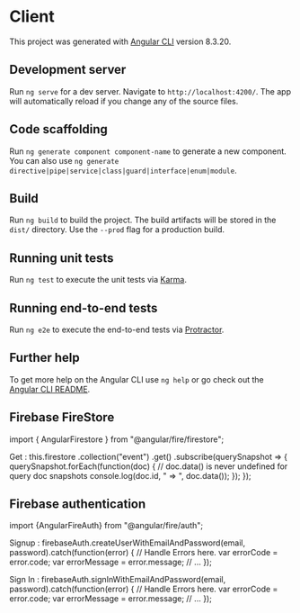 # Client

This project was generated with [Angular CLI](https://github.com/angular/angular-cli) version 8.3.20.

## Development server

Run `ng serve` for a dev server. Navigate to `http://localhost:4200/`. The app will automatically reload if you change any of the source files.

## Code scaffolding

Run `ng generate component component-name` to generate a new component. You can also use `ng generate directive|pipe|service|class|guard|interface|enum|module`.

## Build

Run `ng build` to build the project. The build artifacts will be stored in the `dist/` directory. Use the `--prod` flag for a production build.

## Running unit tests

Run `ng test` to execute the unit tests via [Karma](https://karma-runner.github.io).

## Running end-to-end tests

Run `ng e2e` to execute the end-to-end tests via [Protractor](http://www.protractortest.org/).

## Further help

To get more help on the Angular CLI use `ng help` or go check out the [Angular CLI README](https://github.com/angular/angular-cli/blob/master/README.md).

## Firebase FireStore

import { AngularFirestore } from "@angular/fire/firestore";

Get : this.firestore
.collection("event")
.get()
.subscribe(querySnapshot => {
querySnapshot.forEach(function(doc) {
// doc.data() is never undefined for query doc snapshots
console.log(doc.id, " => ", doc.data());
});
});

## Firebase authentication

import {AngularFireAuth} from "@angular/fire/auth";

Signup : firebaseAuth.createUserWithEmailAndPassword(email, password).catch(function(error) {
// Handle Errors here.
var errorCode = error.code;
var errorMessage = error.message;
// ...
});

Sign In : firebaseAuth.signInWithEmailAndPassword(email, password).catch(function(error) {
// Handle Errors here.
var errorCode = error.code;
var errorMessage = error.message;
// ...
});
